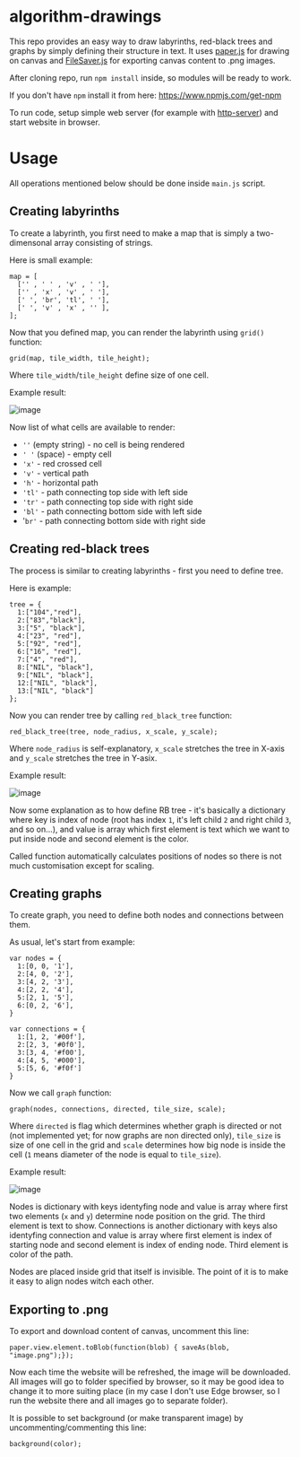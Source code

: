 # algorithm-drawings

This repo provides an easy way to draw labyrinths, red-black trees and graphs by simply defining their structure in text. It uses [paper.js](http://paperjs.org/) for drawing on canvas and [FileSaver.js](https://github.com/eligrey/FileSaver.js/) for exporting canvas content to .png images.

After cloning repo, run `npm install` inside, so modules will be ready to work.

If you don't have `npm` install it from here: https://www.npmjs.com/get-npm

To run code, setup simple web server (for example with [http-server](https://www.npmjs.com/package/http-server)) and start website in browser.

# Usage

All operations mentioned below should be done inside `main.js` script.

## Creating labyrinths

To create a labyrinth, you first need to make a map that is simply a two-dimensonal array consisting of strings.

Here is small example:

```
map = [
  ['' , ' ' , 'v' , ' '],
  ['' , 'x' , 'v' , ' '],
  [' ', 'br', 'tl', ' '],
  [' ', 'v' , 'x' , '' ],
];
```

Now that you defined map, you can render the labyrinth using `grid()` function:

```
grid(map, tile_width, tile_height);
```

Where `tile_width`/`tile_height` define size of one cell.

Example result:

![image](https://user-images.githubusercontent.com/45121219/112855910-93e70700-90af-11eb-9fac-66edc06ff7c2.png)

Now list of what cells are available to render:
* `''` (empty string) - no cell is being rendered
* `' '` (space) - empty cell
* `'x'` - red crossed cell
* `'v'` - vertical path
* `'h'` - horizontal path
* `'tl'` - path connecting top side with left side
* `'tr'` - path connecting top side with right side
* `'bl'` - path connecting bottom side with left side
* '`br'` - path connecting bottom side with right side

## Creating red-black trees

The process is similar to creating labyrinths - first you need to define tree.

Here is example:

```
tree = { 
  1:["104","red"], 
  2:["83","black"], 
  3:["5", "black"],
  4:["23", "red"],
  5:["92", "red"],
  6:["16", "red"],
  7:["4", "red"],
  8:["NIL", "black"],
  9:["NIL", "black"],
  12:["NIL", "black"],
  13:["NIL", "black"]
};
```

Now you can render tree by calling `red_black_tree` function:

```
red_black_tree(tree, node_radius, x_scale, y_scale);
```

Where `node_radius` is self-explanatory, `x_scale` stretches the tree in X-axis and `y_scale` stretches the tree in Y-asix.

Example result:

![image](https://user-images.githubusercontent.com/45121219/112847127-0acbd200-90a7-11eb-9e61-ae5585af78ee.png)

Now some explanation as to how define RB tree - it's basically a dictionary where key is index of node (root has index `1`, it's left child `2` and right child `3`, and so on...), and value is array which first element is text which we want to put inside node and second element is the color.

Called function automatically calculates positions of nodes so there is not much customisation except for scaling.

## Creating graphs

To create graph, you need to define both nodes and connections between them.

As usual, let's start from example:

```
var nodes = {
  1:[0, 0, '1'],
  2:[4, 0, '2'],
  3:[4, 2, '3'],
  4:[2, 2, '4'],
  5:[2, 1, '5'],
  6:[0, 2, '6'],
}

var connections = {
  1:[1, 2, '#00f'],
  2:[2, 3, '#0f0'],
  3:[3, 4, '#f00'],
  4:[4, 5, '#000'],
  5:[5, 6, '#f0f']
}
```

Now we call `graph` function:

```
graph(nodes, connections, directed, tile_size, scale);
```

Where `directed` is flag which determines whether graph is directed or not (not implemented yet; for now graphs are non directed only), `tile_size` is size of one cell in the grid and `scale` determines how big node is inside the cell (`1` means diameter of the node is equal to `tile_size`).

Example result:

![image](https://user-images.githubusercontent.com/45121219/112864443-18d61e80-90b8-11eb-9f44-115fed1ef580.png)

Nodes is dictionary with keys identyfing node and value is array where first two elements (`x` and `y`) determine node position on the grid. The third element is text to show. Connections is another dictionary with keys also identyfing connection and value is array where first element is index of starting node and second element is index of ending node. Third element is color of the path.

Nodes are placed inside grid that itself is invisible. The point of it is to make it easy to align nodes witch each other.

## Exporting to .png

To export and download content of canvas, uncomment this line:

```
paper.view.element.toBlob(function(blob) { saveAs(blob, "image.png");});
```

Now each time the website will be refreshed, the image will be downloaded. All images will go to folder specified by browser, so it may be good idea to change it to more suiting place (in my case I don't use Edge browser, so I run the website there and all images go to separate folder).

It is possible to set background (or make transparent image) by uncommenting/commenting this line:

```
background(color);
```
